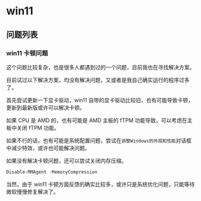 # win11

## 问题列表

### win11 卡顿问题

这个问题比较复杂，也是很多人都遇到过的一个问题，目前我也在寻找解决方案。

目前试过以下解决方案，均没有解决问题，又或者是我自己确实运行的程序过多了。

首先尝试更新一下显卡驱动，win11 自带的显卡驱动比较旧，也有可能导致卡顿，更新到最新版或许可以解决卡顿。

如果 CPU 是 AMD 的，也有可能是 AMD 主板的 fTPM 功能导致，可以考虑在主板中关闭 fTPM 功能。

如果不行的话，也有可能是系统配置问题，尝试在`调整Windows的外观和性能`对话框中减少特效，或许也可能解决问题。

如果没有解决卡顿问题，还可以尝试关闭内存压缩。

```powershell
Disable-MMAgent -MemoryCompression
```

当然，由于 win11 卡顿方面反馈的确实比较多，或许只是系统优化问题，只能等待微软慢慢修复解决了。
